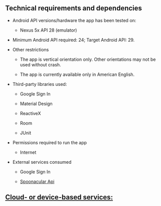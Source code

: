 ## Technical requirements and dependencies
* Android API versions/hardware the app has been tested on: 

  * Nexus 5x API 28 (emulator)
 
* Minimum Android API required: 24; Target Android API: 29.

* Other restrictions

  * The app is vertical orientation only. Other orientations may not be used without crash.

  * The app is currently available only in American English.

* Third-party libraries used:

  * Google Sign In

  * Material Design

  * ReactiveX

  * Room

  * JUnit

 * Permissions required to run the app

   * Internet

 
  * External services consumed

    * Google Sign In
    
    * [Spoonacular Api](https://spoonacular.com/food-api/docs)

## [Cloud- or device-based services:](../work/cdservices.md)